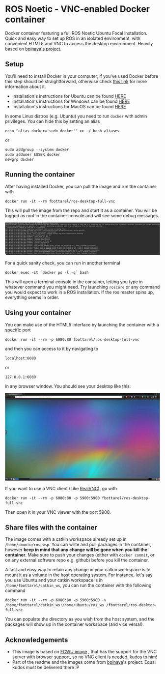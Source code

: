 # ROS Noetic - VNC-enabled Docker container
Docker container featuring a full ROS Noetic Ubuntu Focal installation. Quick and easy way to set up ROS in an isolated environment, with convenient HTML5 and VNC to access the desktop environment. Heavily based on [bpinaya's project](https://github.com/bpinaya/robond-docker).

## Setup
You'll need to install Docker in your computer, if you've used Docker before this step should be straightforward, otherwise check [this link](https://www.docker.com/what-docker) for more information about it.
  - Installation's instructions for Ubuntu can be found [HERE](https://docs.docker.com/engine/installation/linux/ubuntu/)
  - Installation's instructions for Windows can be found [HERE](https://docs.docker.com/docker-for-windows/install/)
  - Installation's instructions for MacOS can be found [HERE](https://docs.docker.com/docker-for-mac/install/)

In some Linux distros (e.g. Ubuntu) you need to run `docker` with admin privileges. You can hide this by setting an alias
```
echo "alias docker='sudo docker'" >> ~/.bash_aliases
```

or

```
sudo addgroup --system docker
sudo adduser $USER docker
newgrp docker

```

## Running the container

After having installed Docker, you can pull the image and run the container with
```
docker run -it --rm fbottarel/ros-desktop-full-vnc
```
This will pull the image from the repo and start it as a container. You will be logged as root in the container console and will see some debug messages.


![alt text](img/readme1.png)


For a quick sanity check, you can run in another terminal

```
docker exec -it `docker ps -l -q` bash
```
This will open a terminal console in the container, letting you type in whatever command you might need. Try launching `roscore` or any command you would expect to work in a ROS installation. If the ros master spins up, everything seems in order.

## Using your container
You can make use of the HTML5 interface by launching the container with a specific port
```
docker run -it --rm -p 6080:80 fbottarel/ros-desktop-full-vnc
```
and then you can access to it by navigating to
```
localhost:6080
```
or
```
127.0.0.1:6080
```
in any browser window. You should see your desktop like this:


![alt text](img/readme2.png)

If you want to use a VNC client (Like [RealVNC](https://www.realvnc.com/download/viewer/)), go with
```
docker run -it --rm -p 6080:80 -p 5900:5900 fbottarel/ros-desktop-full-vnc
```
Then open it in your VNC viewer with the port 5900.

## Share files with the container

The image comes with a catkin workspace already set up in `/home/ubuntu/ros_wsp`. You can write and pull packages in the container, however __keep in mind that any change will be gone when you kill the container__. Make sure to push your changes (either with `docker commit`, or on any external software repo e.g. github) before you kill the container.

A fast and easy way to retain any change in your catkin workspace is to mount it as a volume in the host operating system. For instance, let's say you use Ubuntu and your catkin workspace is in `/home/fbottarel/catkin_ws`, you can run the container with the following command

```
docker run -it --rm -p 6080:80 -p 5900:5900 -v /home/fbottarel/catkin_ws:/home/ubuntu/ros_ws /fbottarel/ros-desktop-full-vnc
```

You can populate the directory as you wish from the host system, and the packages will show up in the container workspace (and vice versa!).

## Acknowledgements

 - This image is based on [FCWU image](https://github.com/fcwu/docker-ubuntu-vnc-desktop) , that has the support for the VNC server with browser support, so no VNC client is needed, kudos to him!
- Part of the readme and the images come from [bpinaya](https://github.com/bpinaya/robond-docker)'s project. Equal kudos must be delivered there :P
